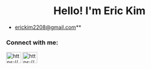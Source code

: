 <h1 align="center">Hello! I'm Eric Kim</h1>


- erickim2208@gmail.com**
<h3 align="left">Connect with me:</h3>
<p align="left">
<a href="https://www.linkedin.com/in/kim-ericc/" target="blank"><img align="center" src="https://raw.githubusercontent.com/rahuldkjain/github-profile-readme-generator/master/src/images/icons/Social/linked-in-alt.svg" alt="https://www.linkedin.com/in/nihalgunu/" height="30" width="40" /></a>
<a href="https://www.instagram.com/erxckim/" target="blank"><img align="center" src="https://raw.githubusercontent.com/rahuldkjain/github-profile-readme-generator/master/src/images/icons/Social/instagram.svg" alt="https://www.instagram.com/nihalgunu/" height="30" width="40" /></a> 


